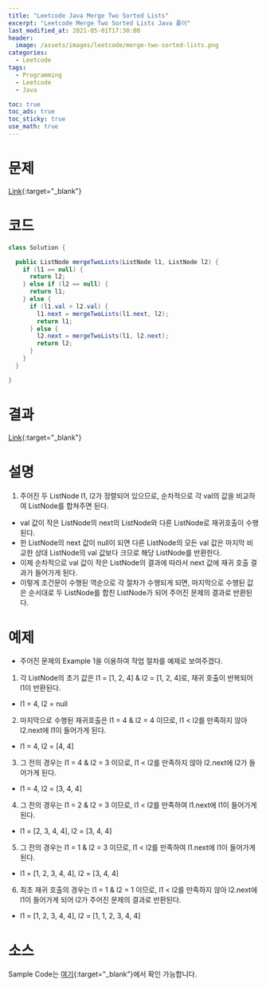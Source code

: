```yaml
---
title: "Leetcode Java Merge Two Sorted Lists"
excerpt: "Leetcode Merge Two Sorted Lists Java 풀이"
last_modified_at: 2021-05-01T17:30:00
header:
  image: /assets/images/leetcode/merge-two-sorted-lists.png
categories:
  - Leetcode
tags:
  - Programming
  - Leetcode
  - Java

toc: true
toc_ads: true
toc_sticky: true
use_math: true
---
```

# 문제
[Link](https://leetcode.com/problems/merge-two-sorted-lists/){:target="_blank"}

# 코드
```java
class Solution {

  public ListNode mergeTwoLists(ListNode l1, ListNode l2) {
    if (l1 == null) {
      return l2;
    } else if (l2 == null) {
      return l1;
    } else {
      if (l1.val < l2.val) {
        l1.next = mergeTwoLists(l1.next, l2);
        return l1;
      } else {
        l2.next = mergeTwoLists(l1, l2.next);
        return l2;
      }
    }
  }

}
```

# 결과
[Link](https://leetcode.com/submissions/detail/487337839/){:target="_blank"}

# 설명
1. 주어진 두 ListNode l1, l2가 정렬되어 있으므로, 순차적으로 각 val의 값을 비교하여 ListNode를 합쳐주면 된다.
  - val 값이 작은 ListNode의 next의 ListNode와 다른 ListNode로 재귀호출이 수행된다.
  - 한 ListNode의 next 값이 null이 되면 다른 ListNode의 모든 val 값은 마지막 비교한 상대 ListNode의 val 값보다 크므로 해당 ListNode를 반환한다.
  - 이제 순차적으로 val 값이 작은 ListNode의 결과에 따라서 next 값에 재귀 호출 결과가 들어가게 된다.
  - 이렇게 조건문이 수행된 역순으로 각 절차가 수행되게 되면, 마지막으로 수행된 값은 순서대로 두 ListNode를 합친 ListNode가 되어 주어진 문제의 결과로 반환된다.

# 예제
- 주어진 문제의 Example 1을 이용하여 작업 절차를 예제로 보여주겠다.

1. 각 ListNode의 초기 값은 l1 = [1, 2, 4] & l2 = [1, 2, 4]로, 재귀 호출이 반복되어 l1이 반환된다.
  - l1 = 4, l2 = null
2. 마지막으로 수행된 재귀호출은 l1 = 4 & l2 = 4 이므로, l1 < l2를 만족하지 않아 l2.next에 l1이 들어가게 된다.
  - l1 = 4, l2 = [4, 4]
3. 그 전의 경우는 l1 = 4 & l2 = 3 이므로, l1 < l2를 만족하지 않아 l2.next에 l2가 들어가게 된다.
  - l1 = 4, l2 = [3, 4, 4]
4. 그 전의 경우는 l1 = 2 & l2 = 3 이므로, l1 < l2를 만족하여 l1.next에 l1이 들어가게 된다.
  - l1 = [2, 3, 4, 4], l2 = [3, 4, 4]
5. 그 전의 경우는 l1 = 1 & l2 = 3 이므로, l1 < l2를 만족하여 l1.next에 l1이 들어가게 된다.
  - l1 = [1, 2, 3, 4, 4], l2 = [3, 4, 4]
6. 최초 재귀 호출의 경우는 l1 = 1 & l2 = 1 이므로, l1 < l2를 만족하지 않아 l2.next에 l1이 들어가게 되어 l2가 주어진 문제의 결과로 반환된다.
  - l1 = [1, 2, 3, 4, 4], l2 = [1, 1, 2, 3, 4, 4]

# 소스
Sample Code는 [여기](https://github.com/GracefulSoul/leetcode/blob/master/src/main/java/gracefulsoul/problems/MergeTwoSortedLists.java){:target="_blank"}에서 확인 가능합니다.